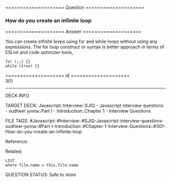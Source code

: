 ==================== Question ====================  

### How do you create an infinite loop  

==================== Answer ====================  

You can create infinite loops using for and while loops without using any expressions. The for loop construct or syntax is better approach in terms of ESLint and code optimizer tools,

<!-- codeblock-start -->
<pre><code class="hljs language-javascript"><span class="hljs-keyword">for</span> (;;) {}
<span class="hljs-keyword">while</span> (<span class="hljs-literal">true</span>) {}
</code></pre>
<!-- codeblock-end -->

==================== Id ====================  
301

---

DECK INFO

TARGET DECK: Javascript::Interview::SJIQ - Javascript interview questions - sudheer jonna::Part I - Introduction::Chapter 1 - Interview Questions

FILE TAGS: #Javascript::#Interview::#SJIQ-Javascript-interview-questions-sudheer-jonna::#Part-I-Introduction::#Chapter-1-Interview-Questions::#301-How-do-you-create-an-infinite-loop

Reference:

Related:

```dataview
LIST
where file.name = this.file.name
```

QUESTION STATUS: Safe to store
